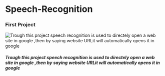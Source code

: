 # Speech-Recognition
### First Project
![Trough this project speech recognition is used to directely open a web site in google ,then by saying website URLit will automatically opens it in google
](images/How-To-Voice-Search.png)

##### Trough this project speech recognition is used to directely open a web site in google ,then by saying website URLit will automatically opens it in google
